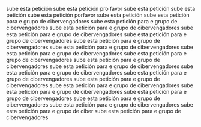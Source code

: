 sube esta petición
sube esta petición pro favor
sube esta petición
sube esta petición
sube esta petición porfavor
sube esta petición
sube esta petición para e grupo de cibervengadores
sube esta petición para e grupo de cibervengadores
sube esta petición para e grupo de cibervengadores
sube esta petición para e grupo de cibervengadores
sube esta petición para e grupo de cibervengadores
sube esta petición para e grupo de cibervengadores
sube esta petición para e grupo de cibervengadores
sube esta petición para e grupo de cibervengadores
sube esta petición para e grupo de cibervengadores
sube esta petición para e grupo de cibervengadores
sube esta petición para e grupo de cibervengadores
sube esta petición para e grupo de cibervengadores
sube esta petición para e grupo de cibervengadores
sube esta petición para e grupo de cibervengadores
sube esta petición para e grupo de cibervengadores
sube esta petición para e grupo de cibervengadores
sube esta petición para e grupo de cibervengadores
sube esta petición para e grupo de cibervengadores
sube esta petición para e grupo de cibervengadores
sube esta petición para e grupo de ciber
sube esta petición para e grupo de cibervengadores
